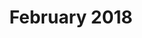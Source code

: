 ---
title: February 2018
showTitle: true
showOnHomepage: true
image: /img/drawings/me.jpg
materials: charcoal
description:
---